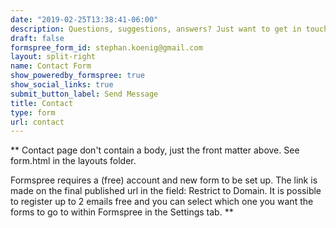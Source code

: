 ```yaml
---
date: "2019-02-25T13:38:41-06:00"
description: Questions, suggestions, answers? Just want to get in touch? Please send me a message!
draft: false
formspree_form_id: stephan.koenig@gmail.com
layout: split-right
name: Contact Form
show_poweredby_formspree: true
show_social_links: true
submit_button_label: Send Message
title: Contact
type: form
url: contact
---
```


** Contact page don't contain a body, just the front matter above.
See form.html in the layouts folder.

Formspree requires a (free) account and new form to be set up. The link is made on the final published url in the field: Restrict to Domain. It is possible to register up to 2 emails free and you can select which one you want the forms to go to within Formspree in the Settings tab.
**
